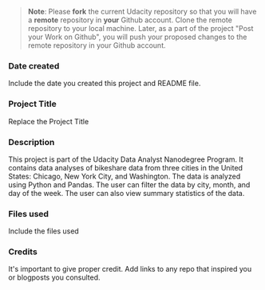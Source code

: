 >**Note**: Please **fork** the current Udacity repository so that you will have a **remote** repository in **your** Github account. Clone the remote repository to your local machine. Later, as a part of the project "Post your Work on Github", you will push your proposed changes to the remote repository in your Github account.

### Date created
Include the date you created this project and README file.

### Project Title
Replace the Project Title

### Description

This project is part of the Udacity Data Analyst Nanodegree Program. It contains data analyses of bikeshare data from three cities in the United States: Chicago, New York City, and Washington. The data is analyzed using Python and Pandas. The user can filter the data by city, month, and day of the week. The user can also view summary statistics of the data.

### Files used
Include the files used

### Credits
It's important to give proper credit. Add links to any repo that inspired you or blogposts you consulted.

